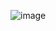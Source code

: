 ![image](https://github.com/Cladkoewka/SaprTracingC-/assets/121013902/9e9a2fd5-6e47-4b8b-b757-5f7ed68d67bc)
